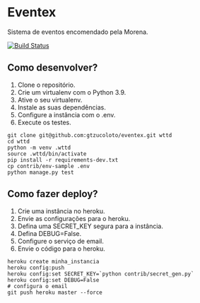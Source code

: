 # Eventex

Sistema de eventos encomendado pela Morena.

[![Build Status](https://travis-ci.com/gtzucoloto/eventex.svg?branch=master)](https://travis-ci.com/gtzucoloto/eventex)

## Como desenvolver?

1. Clone o repositório.
2. Crie um virtualenv com o Python 3.9.
3. Ative o seu virtualenv.
4. Instale as suas dependências.
5. Configure a instância com o .env.
6. Execute os testes.

```console
git clone git@github.com:gtzucoloto/eventex.git wttd
cd wttd
python -m venv .wttd
source .wttd/bin/activate
pip install -r requirements-dev.txt
cp contrib/env-sample .env
python manage.py test
```

## Como fazer deploy?

1. Crie uma instância no heroku.
2. Envie as configurações para o heroku.
3. Defina uma SECRET_KEY segura para a instância.
4. Defina DEBUG=False.
5. Configure o serviço de email.
6. Envie o código para o heroku.

```console
heroku create minha_instancia
heroku config:push
heroku config:set SECRET_KEY=`python contrib/secret_gen.py`
heroku config:set DEBUG=False
# configura o email
git push heroku master --force
```
